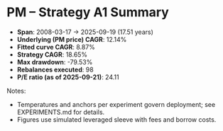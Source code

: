 # PM – Strategy A1 Summary

- **Span**: 2008-03-17 → 2025-09-19 (17.51 years)
- **Underlying (PM price) CAGR**: 12.14%
- **Fitted curve CAGR**: 8.87%
- **Strategy CAGR**: 18.65%
- **Max drawdown**: -79.53%
- **Rebalances executed**: 98
- **P/E ratio (as of 2025-09-21)**: 24.11

Notes:

- Temperatures and anchors per experiment govern deployment; see EXPERIMENTS.md for details.
- Figures use simulated leveraged sleeve with fees and borrow costs.

